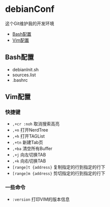 # debianConf
这个Git维护我的开发环境

- [Bash配置](#Bash配置)
- [Vim配置](#Vim配置)

## Bash配置
- debianInit.sh
- sources.list
- .bashrc

## Vim配置

### 快捷键
- `,+cr :noh` 取消搜索高亮
- `,+n` 打开NerdTree
- `,+h` 打开TAGList
- `,+tn` 新建Tab页
- `,+ba` 清空所有Buffer
- `,+j` 向左切换TAB
- `,+k` 向右切换TAB
- `[range]t {address}` 复制指定的行到指定的行下 
- `[range]m {address}` 剪切指定的行到指定的行下

### 一些命令
- `:version` 打印VIM的版本信息
